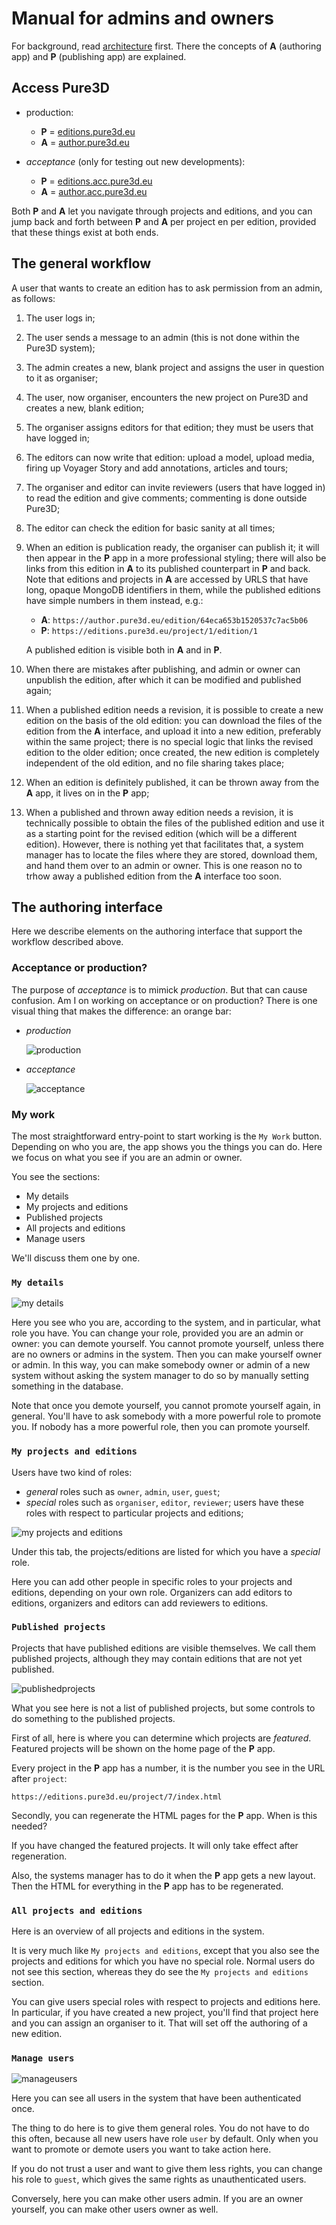 # Manual for admins and owners

For background, read [architecture](architecture.md) first.
There the concepts of **A** (authoring app) and **P** (publishing app) are explained.

## Access Pure3D

*   production:

    *   **P** = [editions.pure3d.eu](https://editions.pure3d.eu)
    *   **A** = [author.pure3d.eu](https://author.pure3d.eu)

*   *acceptance* (only for testing out new developments):

    *   **P** = [editions.acc.pure3d.eu](https://editions.acc.pure3d.eu)
    *   **A** = [author.acc.pure3d.eu](https://author.acc.pure3d.eu)

Both **P** and **A** let you navigate through projects and editions, and you
can jump back and forth between **P** and **A** per project en per edition,
provided that these things exist at both ends.

## The general workflow

A user that wants to create an edition has to ask permission from an admin, as follows:

1.  The user logs in;
2.  The user sends a message to an admin (this is not done within the Pure3D system);
3.  The admin creates a new, blank project and assigns the user in question to it
    as organiser;
4.  The user, now organiser, encounters the new project on Pure3D and creates
    a new, blank edition;
5.  The organiser assigns editors for that edition; they must be users that
    have logged in;
6.  The editors can now write that edition: upload a model, upload media, firing up
    Voyager Story and add annotations, articles and tours;
7.  The organiser and editor can invite reviewers (users that have logged in) to
    read the edition and give comments; commenting is done outside Pure3D;
8.  The editor can check the edition for basic sanity at all times;
9.  When an edition is publication ready, the organiser can publish it;
    it will then appear in the **P** app in a more professional styling; there will
    also be links from this edition in **A** to its published counterpart in **P**
    and back. Note that editions and projects in **A** are accessed by URLS that
    have long, opaque MongoDB identifiers in them, while the published editions
    have simple numbers in them instead, e.g.:

    *   **A**: `https://author.pure3d.eu/edition/64eca653b1520537c7ac5b06`
    *   **P**: `https://editions.pure3d.eu/project/1/edition/1`

    A published edition is visible both in **A** and in **P**.

10. When there are mistakes after publishing, and admin or owner can unpublish the
    edition, after which it can be modified and published again;
11. When a published edition needs a revision, it is possible to create a new edition
    on the basis of the old edition: you can download the files of the edition from
    the **A** interface, and upload it into a new edition, preferably within the
    same project; there is no special logic that links the revised edition to the
    older edition; once created, the new edition is completely independent of the
    old edition, and no file sharing takes place;
12. When an edition is definitely published, it can be thrown away from the **A** app,
    it lives on in the **P** app;
13. When a published and thrown away edition needs a revision, it is
    technically possible to obtain the files of the published edition and use it as a
    starting point for the revised edition (which will be a different edition).
    However, there is nothing yet that facilitates that, a system manager has
    to locate the files where they are stored, download them, and hand them over
    to an admin or owner. This is one reason no to trhow away a published edition
    from the **A** interface too soon.

## The authoring interface

Here we describe elements on the authoring interface that support the workflow
described above.

### Acceptance or production?

The purpose of *acceptance* is to mimick *production*. But that can cause confusion.
Am I on working on acceptance or on production? There is one visual thing that
makes the difference: an orange bar:

*   *production*

    ![production](images/prod.png)

*   *acceptance*

    ![acceptance](images/acc.png)

### My work

The most straightforward entry-point to start working is the `My Work` button.
Depending on who you are, the app shows you the things you can do. Here we focus
on what you see if you are an admin or owner.

You see the sections:

*   My details
*   My projects and editions
*   Published projects
*   All projects and editions
*   Manage users

We'll discuss them one by one.

### `My details`

![my details](images/mydetails.png)

Here you see who you are, according to the system, and in particular, what role
you have. You can change your role, provided you are an admin or owner:
you can demote yourself. You cannot promote yourself, unless there are no owners
or admins in the system. Then you can make yourself owner or admin.
In this way, you can make somebody owner or admin of a new system without asking
the system manager to do so by manually setting something in the database.

Note that once you demote yourself, you cannot promote yourself again, in general.
You'll have to ask somebody with a more powerful role to promote you.
If nobody has a more powerful role, then you can promote yourself.

### `My projects and editions`

Users have two kind of roles:

*   *general* roles such as `owner`, `admin`, `user`, `guest`;
*   *special* roles such as `organiser`, `editor`, `reviewer`; users have these roles
    with respect to particular projects and editions;

![my projects and editions](images/myprojecteditions.png)

Under this tab, the projects/editions are listed for which you have a *special* role.

Here you can add other people in specific roles to your projects and editions,
depending on your own role. Organizers can add editors to editions,
organizers and editors can add reviewers to editions.

### `Published projects`

Projects that have published editions are visible themselves.
We call them published projects, although they may contain editions that are not yet
published.

![publishedprojects](images/publishedprojects.png)

What you see here is not a list of published projects, but some controls to do something
to the published projects.

First of all, here is where you can determine which projects are *featured*.
Featured projects will be shown on the home page of the **P** app.

Every project in the **P** app has a number, it is the number you see in the
URL after `project`:

```
https://editions.pure3d.eu/project/7/index.html
```

Secondly, you can regenerate the HTML pages for the **P** app. When is this needed?

If you have changed the featured projects. It will only take effect after regeneration.

Also, the systems manager has to do it when the **P** app gets a new layout.
Then the HTML for everything in the **P** app has to be regenerated.

### `All projects and editions`

Here is an overview of all projects and editions in the system.

It is very much like `My projects and editions`, except that you also see
the projects and editions for which you have no special role.
Normal users do not see this section, whereas they do see the `My projects and editions`
section.

You can give users special roles with respect to projects and editions here.
In particular, if you have created a new project, you'll find that project here and you
can assign an organiser to it. That will set off the authoring of a new edition.

### `Manage users`

![manageusers](images/manageusers.png)

Here you can see all users in the system that have been authenticated once.

The thing to do here is to give them general roles. You do not have to do this often,
because all new users have role `user` by default.
Only when you want to promote or demote users you want to take action here.

If you do not trust a user and want to give them less rights, you can change his role
to `guest`, which gives the same rights as unauthenticated users.

Conversely, here you can make other users admin. If you are an owner yourself, you
can make other users owner as well.


